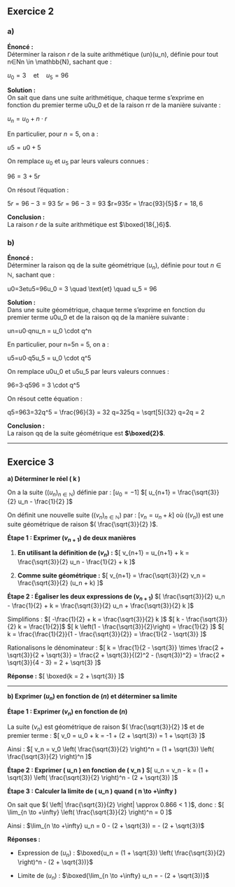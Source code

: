 
## Exercice 2
### a)
**Énoncé :**  
Déterminer la raison $r$ de la suite arithmétique (un)(u_n), définie pour tout n∈Nn \in \mathbb{N}, sachant que :

$u_0 = 3 \quad \text{et} \quad u_5 = 96$ 

**Solution :**  
On sait que dans une suite arithmétique, chaque terme s’exprime en fonction du premier terme u0u_0 et de la raison rr de la manière suivante :

$u_n = u_0 + n \cdot r$ 

En particulier, pour $n=5$, on a :

$u5=u0+5$ 

On remplace $u_0$ et $u_5$ par leurs valeurs connues :

$96 = 3 + 5r$

On résout l’équation :

$5r=96−3=93$
$5r = 96 - 3 = 93$ 
$r=935r = \frac{93}{5}$ 
$r=18,6$

**Conclusion :**  
La raison $r$ de la suite arithmétique est $\boxed{18{,}6}$.



### b)

**Énoncé :**  
Déterminer la raison qq de la suite géométrique $(u_n)$, définie pour tout $n \in \mathbb{N}$, sachant que :

u0=3etu5=96u_0 = 3 \quad \text{et} \quad u_5 = 96

**Solution :**  
Dans une suite géométrique, chaque terme s’exprime en fonction du premier terme u0u_0 et de la raison qq de la manière suivante :

un=u0⋅qnu_n = u_0 \cdot q^n

En particulier, pour n=5n = 5, on a :

u5=u0⋅q5u_5 = u_0 \cdot q^5

On remplace u0u_0 et u5u_5 par leurs valeurs connues :

96=3⋅q596 = 3 \cdot q^5

On résout cette équation :

q5=963=32q^5 = \frac{96}{3} = 32 q=325q = \sqrt[5]{32} q=2q = 2

**Conclusion :**  
La raison qq de la suite géométrique est **$\boxed{2}$**.

---

## Exercice 3

**a) Déterminer le réel \( k \)**

On a la suite $((u_n)_{n \in \mathbb{N}})$ définie par :
$[ u_0 = -1 ]$ 
$[ u_{n+1} = \frac{\sqrt{3}}{2} u_n - \frac{1}{2} ]$

On définit une nouvelle suite $((v_n)_{n \in \mathbb{N}})$ par :
$[ v_n = u_n + k ]$
où $((v_n))$ est une suite géométrique de raison $( \frac{\sqrt{3}}{2} )$.

**Étape 1 : Exprimer $( v_{n+1} )$ de deux manières**

1. **En utilisant la définition de $( v_n )$ :**
   $[ v_{n+1} = u_{n+1} + k = \frac{\sqrt{3}}{2} u_n - \frac{1}{2} + k ]$

2. **Comme suite géométrique :**
   $[ v_{n+1} = \frac{\sqrt{3}}{2} v_n = \frac{\sqrt{3}}{2} (u_n + k) ]$

**Étape 2 : Égaliser les deux expressions de $( v_{n+1} )$**
$[ \frac{\sqrt{3}}{2} u_n - \frac{1}{2} + k = \frac{\sqrt{3}}{2} u_n + \frac{\sqrt{3}}{2} k ]$

Simplifions :
$[ -\frac{1}{2} + k = \frac{\sqrt{3}}{2} k ]$
$[ k - \frac{\sqrt{3}}{2} k = \frac{1}{2}]$
$[ k \left(1 - \frac{\sqrt{3}}{2}\right) = \frac{1}{2} ]$
$[ k = \frac{\frac{1}{2}}{1 - \frac{\sqrt{3}}{2}} = \frac{1}{2 - \sqrt{3}} ]$ 

Rationalisons le dénominateur :
$[ k = \frac{1}{2 - \sqrt{3}} \times \frac{2 + \sqrt{3}}{2 + \sqrt{3}} = \frac{2 + \sqrt{3}}{(2)^2 - (\sqrt{3})^2} = \frac{2 + \sqrt{3}}{4 - 3} = 2 + \sqrt{3} ]$

**Réponse :**
$[ \boxed{k = 2 + \sqrt{3}} ]$

---

**b) Exprimer $( u_n )$ en fonction de $( n )$ et déterminer sa limite**

**Étape 1 : Exprimer $( v_n )$ en fonction de $( n )$**

La suite $(v_n)$ est géométrique de raison $( \frac{\sqrt{3}}{2} )$ et de premier terme :
$[ v_0 = u_0 + k = -1 + (2 + \sqrt{3}) = 1 + \sqrt{3} ]$ 

Ainsi :
$[ v_n = v_0 \left( \frac{\sqrt{3}}{2} \right)^n = (1 + \sqrt{3}) \left( \frac{\sqrt{3}}{2} \right)^n ]$

**Étape 2 : Exprimer \( u_n \) en fonction de \( v_n \)**
$[ u_n = v_n - k = (1 + \sqrt{3}) \left( \frac{\sqrt{3}}{2} \right)^n - (2 + \sqrt{3}) ]$

**Étape 3 : Calculer la limite de \( u_n \) quand \( n \to +\infty \)**

On sait que $( \left| \frac{\sqrt{3}}{2} \right| \approx 0.866 < 1 )$, donc :
$[ \lim_{n \to +\infty} \left( \frac{\sqrt{3}}{2} \right)^n = 0 ]$

Ainsi :
$\lim_{n \to +\infty} u_n = 0 - (2 + \sqrt{3}) = - (2 + \sqrt{3})$

**Réponses :**
- Expression de $( u_n )$ :
  $\boxed{u_n = (1 + \sqrt{3}) \left( \frac{\sqrt{3}}{2} \right)^n - (2 + \sqrt{3})}$

- Limite de $( u_n )$ :
  $\boxed{\lim_{n \to +\infty} u_n = - (2 + \sqrt{3})}$ 

